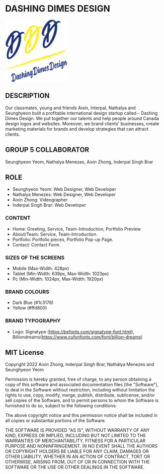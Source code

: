# DASHING DIMES DESIGN
<img src="./assets/logo.svg" height="200" width="200" >

## DESCRIPTION

Our classmates, young and friends Aixin, Interpal, Nathalya and Seunghyeon built a profitable international design startup called - Dashing Dimes Design. We put together our talents and help people around Canada design logos and websites. Moreover, we brand clients' businesses, create marketing materials for brands and develop strategies that can attract clients.

## GROUP 5 COLLABORATOR
Seunghyeon Yeom, Nathalya Menezes, Aixin Zhong, Inderpal Singh Brar

## ROLE
* Seunghyeon Yeom: Web Designer, Web Developer
* Nathalya Menezes: Web Designer, Web Developer
* Aixin Zhong: Videographer
* Inderpal Singh Brar: Web Developer

### CONTENT
* Home: Greeting, Service, Team-Introduction, Portfolio Preview.
* About/Team: Service, Team-Introduction.
* Portfolio: Portfolio pieces, Portfolio Pop-up Page.
* Contact: Contact Form.

### SIZES OF THE SCREENS
* Mobile (Max-Width: 428px)
* Tablet (Min-Width: 639px, Max-Width: 1023px)
* Pc (Min-Width: 1024px, Max-Width: 1920px)

### BRAND COLOURS
* Dark Blue (#1c3176)
* Yellow (#ffd800)

### BRAND TYPOGRAPHY
* Logo: Signatype (https://befonts.com/signatype-font.html), Billiondreams(https://www.cufonfonts.com/font/billion-dreams)

## MIT License
Copyright 2022 Aixin Zhong, Inderpal Singh Brar, Nathálya Menezes and Seunghyeon Yeom

Permission is hereby granted, free of charge, to any person obtaining a copy of this software and associated documentation files (the "Software"), to deal in the Software without restriction, including without limitation the rights to use, copy, modify, merge, publish, distribute, sublicense, and/or sell copies of the Software, and to permit persons to whom the Software is furnished to do so, subject to the following conditions:

The above copyright notice and this permission notice shall be included in all copies or substantial portions of the Software.

THE SOFTWARE IS PROVIDED "AS IS", WITHOUT WARRANTY OF ANY KIND, EXPRESS OR IMPLIED, INCLUDING BUT NOT LIMITED TO THE WARRANTIES OF MERCHANTABILITY, FITNESS FOR A PARTICULAR PURPOSE AND NONINFRINGEMENT. IN NO EVENT SHALL THE AUTHORS OR COPYRIGHT HOLDERS BE LIABLE FOR ANY CLAIM, DAMAGES OR OTHER LIABILITY, WHETHER IN AN ACTION OF CONTRACT, TORT OR OTHERWISE, ARISING FROM, OUT OF OR IN CONNECTION WITH THE SOFTWARE OR THE USE OR OTHER DEALINGS IN THE SOFTWARE.
